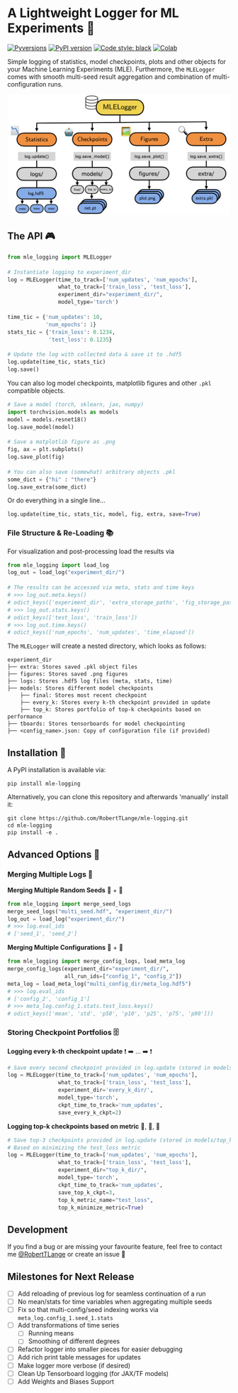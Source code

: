 # A Lightweight Logger for ML Experiments :book:
[![Pyversions](https://img.shields.io/pypi/pyversions/mle-logging.svg?style=flat-square)](https://pypi.python.org/pypi/mle-logging)
[![PyPI version](https://badge.fury.io/py/mle-logging.svg)](https://badge.fury.io/py/mle-logging)
[![Code style: black](https://img.shields.io/badge/code%20style-black-000000.svg)](https://github.com/psf/black)
[![Colab](https://colab.research.google.com/assets/colab-badge.svg)](https://colab.research.google.com/github/RobertTLange/mle-logging/blob/main/examples/getting_started.ipynb)

Simple logging of statistics, model checkpoints, plots and other objects for your Machine Learning Experiments (MLE). Furthermore, the `MLELogger` comes with smooth multi-seed result aggregation and combination of multi-configuration runs.

![](/docs/mle_logger_structure.png)

## The API :video_game:

```python
from mle_logging import MLELogger

# Instantiate logging to experiment_dir
log = MLELogger(time_to_track=['num_updates', 'num_epochs'],
                what_to_track=['train_loss', 'test_loss'],
                experiment_dir="experiment_dir/",
                model_type='torch')

time_tic = {'num_updates': 10,
            'num_epochs': 1}
stats_tic = {'train_loss': 0.1234,
             'test_loss': 0.1235}

# Update the log with collected data & save it to .hdf5
log.update(time_tic, stats_tic)
log.save()
```

You can also log model checkpoints, matplotlib figures and other `.pkl` compatible objects.

```python
# Save a model (torch, sklearn, jax, numpy)
import torchvision.models as models
model = models.resnet18()
log.save_model(model)

# Save a matplotlib figure as .png
fig, ax = plt.subplots()
log.save_plot(fig)

# You can also save (somewhat) arbitrary objects .pkl
some_dict = {"hi" : "there"}
log.save_extra(some_dict)
```


Or do everything in a single line...
```python
log.update(time_tic, stats_tic, model, fig, extra, save=True)
```

### File Structure & Re-Loading :books:

For visualization and post-processing load the results via
```python
from mle_logging import load_log
log_out = load_log("experiment_dir/")

# The results can be accessed via meta, stats and time keys
# >>> log_out.meta.keys()
# odict_keys(['experiment_dir', 'extra_storage_paths', 'fig_storage_paths', 'log_paths', 'model_ckpt', 'model_type'])
# >>> log_out.stats.keys()
# odict_keys(['test_loss', 'train_loss'])
# >>> log_out.time.keys()
# odict_keys(['num_epochs', 'num_updates', 'time_elapsed'])
```

The `MLELogger` will create a nested directory, which looks as follows:

```
experiment_dir
├── extra: Stores saved .pkl object files
├── figures: Stores saved .png figures
├── logs: Stores .hdf5 log files (meta, stats, time)
├── models: Stores different model checkpoints
    ├── final: Stores most recent checkpoint
    ├── every_k: Stores every k-th checkpoint provided in update
    ├── top_k: Stores portfolio of top-k checkpoints based on performance
├── tboards: Stores tensorboards for model checkpointing
├── <config_name>.json: Copy of configuration file (if provided)
```


## Installation :memo:

A PyPI installation is available via:

```
pip install mle-logging
```

Alternatively, you can clone this repository and afterwards 'manually' install it:

```
git clone https://github.com/RobertTLange/mle-logging.git
cd mle-logging
pip install -e .
```


## Advanced Options :mage:

### Merging Multiple Logs :couple:

**Merging Multiple Random Seeds** :seedling: + :seedling:

```python
from mle_logging import merge_seed_logs
merge_seed_logs("multi_seed.hdf", "experiment_dir/")
log_out = load_log("experiment_dir/")
# >>> log.eval_ids
# ['seed_1', 'seed_2']
```

**Merging Multiple Configurations** :bookmark: + :bookmark:

```python
from mle_logging import merge_config_logs, load_meta_log
merge_config_logs(experiment_dir="experiment_dir/",
                  all_run_ids=["config_1", "config_2"])
meta_log = load_meta_log("multi_config_dir/meta_log.hdf5")
# >>> log.eval_ids
# ['config_2', 'config_1']
# >>> meta_log.config_1.stats.test_loss.keys()
# odict_keys(['mean', 'std', 'p50', 'p10', 'p25', 'p75', 'p90']))
```

### Storing Checkpoint Portfolios :file_cabinet:

**Logging every k-th checkpoint update** :exclamation: :arrow_right: ... :arrow_right: :exclamation:

```python
# Save every second checkpoint provided in log.update (stored in models/every_k)
log = MLELogger(time_to_track=['num_updates', 'num_epochs'],
                what_to_track=['train_loss', 'test_loss'],
                experiment_dir='every_k_dir/',
                model_type='torch',
                ckpt_time_to_track='num_updates',
                save_every_k_ckpt=2)
```

**Logging top-k checkpoints based on metric** :1st_place_medal:, :2nd_place_medal:, :3rd_place_medal:

```python
# Save top-3 checkpoints provided in log.update (stored in models/top_k)
# Based on minimizing the test_loss metric
log = MLELogger(time_to_track=['num_updates', 'num_epochs'],
                what_to_track=['train_loss', 'test_loss'],
                experiment_dir="top_k_dir/",
                model_type='torch',
                ckpt_time_to_track='num_updates',
                save_top_k_ckpt=3,
                top_k_metric_name="test_loss",
                top_k_minimize_metric=True)
```

## Development

If you find a bug or are missing your favourite feature, feel free to contact me [@RobertTLange](https://twitter.com/RobertTLange) or create an issue :hugs:


## Milestones for Next Release
- [ ] Add reloading of previous log for seamless continuation of a run
- [ ] No mean/stats for time variables when aggregating multiple seeds
- [ ] Fix so that multi-config/seed indexing works via `meta_log.config_1.seed_1.stats`
- [ ] Add transformations of time series
    - [ ] Running means
    - [ ] Smoothing of different degrees
- [ ] Refactor logger into smaller pieces for easier debugging
- [ ] Add rich print table messages for updates
- [ ] Make logger more verbose (if desired)
- [ ] Clean Up Tensorboard logging (for JAX/TF models)
- [ ] Add Weights and Biases Support
